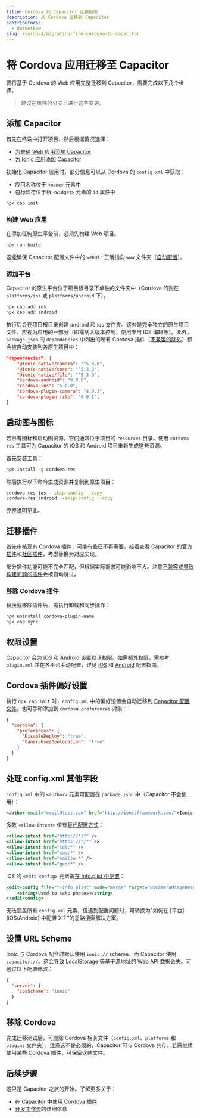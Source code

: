 ```yaml
---
title: Cordova 到 Capacitor 迁移指南
description: 从 Cordova 迁移到 Capacitor
contributors:
  - dotNetkow
slug: /cordova/migrating-from-cordova-to-capacitor
---
```


# 将 Cordova 应用迁移至 Capacitor

要将基于 Cordova 的 Web 应用完整迁移到 Capacitor，需要完成以下几个步骤。

> 建议在单独的分支上进行这些变更。

## 添加 Capacitor

首先在终端中打开项目，然后根据情况选择：
- [为普通 Web 应用添加 Capacitor](/main/getting-started/installation.md#adding-capacitor-to-your-app)
- [为 Ionic 应用添加 Capacitor](/main/getting-started/with-ionic.md#existing-ionic-project)

初始化 Capacitor 应用时，部分信息可以从 Cordova 的 `config.xml` 中获取：
- 应用名称位于 `<name>` 元素中
- 包标识符位于根 `<widget>` 元素的 `id` 属性中

```bash
npx cap init
```

### 构建 Web 应用

在添加任何原生平台前，必须先构建 Web 项目。

```bash
npm run build
```

这能确保 Capacitor 配置文件中的 `webDir` 正确指向 `www` 文件夹（[自动配置](/main/basics/configuring-your-app.md)）。

### 添加平台

Capacitor 的原生平台位于项目根目录下单独的文件夹中（Cordova 的则在 `platforms/ios` 或 `platforms/android` 下）。

```bash
npx cap add ios
npx cap add android
```

执行后会在项目根目录创建 android 和 ios 文件夹。这些是完全独立的原生项目文件，应视为应用的一部分（即需纳入版本控制，使用专用 IDE 编辑等）。此外，`package.json` 的 `dependencies` 中列出的所有 Cordova 插件（[不兼容的除外](/plugins/cordova.md#known-incompatible-plugins)）都会被自动安装到各原生项目中：

```json
"dependencies": {
    "@ionic-native/camera": "^5.3.0",
    "@ionic-native/core": "^5.3.0",
    "@ionic-native/file": "^5.3.0",
    "cordova-android": "8.0.0",
    "cordova-ios": "5.0.0",
    "cordova-plugin-camera": "4.0.3",
    "cordova-plugin-file": "6.0.1",
}
```

## 启动图与图标

若已有图标和启动图资源，它们通常位于项目的 `resources` 目录。使用 `cordova-res` 工具可为 Capacitor 的 iOS 和 Android 项目重新生成这些资源。

首先安装工具：

```bash
npm install -g cordova-res
```

然后执行以下命令生成资源并复制到原生项目：

```bash
cordova-res ios --skip-config --copy
cordova-res android --skip-config --copy
```

[完整说明见此](https://github.com/ionic-team/cordova-res#capacitor)。

## 迁移插件

首先审核现有 Cordova 插件，可能有些已不再需要。接着查看 Capacitor 的[官方插件](/plugins/official.md)和[社区插件](/plugins/community.md)，考虑替换为对应实现。

部分插件功能可能不完全匹配，但根据实际需求可能影响不大。注意[不兼容或导致构建问题的插件](/plugins/cordova.md#known-incompatible-plugins)会被自动跳过。

### 移除 Cordova 插件

替换或移除插件后，需执行卸载和同步操作：

```bash
npm uninstall cordova-plugin-name
npx cap sync
```

## 权限设置

Capacitor 会为 iOS 和 Android 设置默认权限。如需额外权限，需参考 `plugin.xml` 并在各平台手动配置，详见 [iOS](/main/ios/configuration.md) 和 [Android](/main/android/configuration.md) 配置指南。

## Cordova 插件偏好设置

执行 `npx cap init` 时，`config.xml` 中的偏好设置会自动迁移到 [Capacitor 配置文件](/main/reference/config.md)。也可手动添加到 `cordova.preferences` 对象：

```json
{
  "cordova": {
    "preferences": {
      "DisableDeploy": "true",
      "CameraUsesGeolocation": "true"
    }
  }
}
```

## 处理 config.xml 其他字段

`config.xml` 中的 `<author>` 元素可配置在 `package.json` 中（Capacitor 不会使用）：

```xml
<author email="email@test.com" href="http://ionicframework.com/">Ionic Framework Team</author>
```

多数 `<allow-intent>` 值有[替代配置方式](/main/basics/configuring-your-app.md)：

```xml
<allow-intent href="http://*/*" />
<allow-intent href="https://*/*" />
<allow-intent href="tel:*" />
<allow-intent href="sms:*" />
<allow-intent href="mailto:*" />
<allow-intent href="geo:*" />
```

iOS 的 `<edit-config>` 元素需[在 Info.plist 中配置](/main/ios/configuration.md)：

```xml
<edit-config file="*-Info.plist" mode="merge" target="NSCameraUsageDescription">
    <string>Used to take photos</string>
</edit-config>
```

无法涵盖所有 `config.xml` 元素，但遇到配置问题时，可转换为"如何在 [平台] (iOS/Android) 中配置 X？"的思路搜索解决方案。

## 设置 URL Scheme

Ionic 与 Cordova 配合时默认使用 `ionic://` scheme，而 Capacitor 使用 `capacitor://`。这会导致 LocalStorage 等基于源地址的 Web API 数据丢失。可通过以下配置修改：

```json
{
  "server": {
    "iosScheme": "ionic"
  }
}
```

## 移除 Cordova

完成迁移测试后，可删除 Cordova 相关文件（`config.xml`、`platforms` 和 `plugins` 文件夹）。注意这不是必须的，Capacitor 可与 Cordova 共存。若需继续使用某些 Cordova 插件，可保留这些文件。

## 后续步骤

这只是 Capacitor 之旅的开始。了解更多关于：
- [在 Capacitor 中使用 Cordova 插件](/plugins/cordova.md)
- [开发工作流](/main/basics/workflow.md)的详细信息